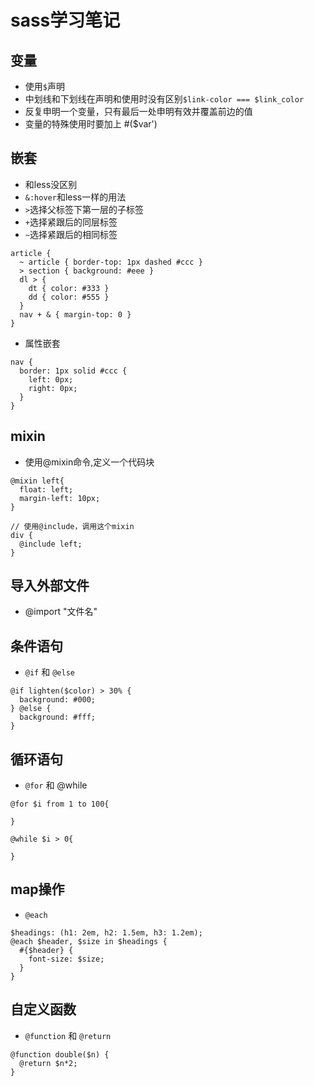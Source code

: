 # sass学习笔记

## 变量  
+ 使用`$`声明
+ 中划线和下划线在声明和使用时没有区别`$link-color === $link_color`
+ 反复申明一个变量，只有最后一处申明有效并覆盖前边的值
+ 变量的特殊使用时要加上 #($var')
## 嵌套  
+ 和less没区别
+ `&:hover`和less一样的用法
+ `>`选择父标签下第一层的子标签  
+ `+`选择紧跟后的同层标签
+ `~`选择紧跟后的相同标签
```
article {
  ~ article { border-top: 1px dashed #ccc }
  > section { background: #eee }
  dl > {
    dt { color: #333 }
    dd { color: #555 }
  }
  nav + & { margin-top: 0 }
}
```

+ 属性嵌套
```
nav {
  border: 1px solid #ccc {
    left: 0px;
    right: 0px;
  }
}
```

## mixin
+ 使用@mixin命令,定义一个代码块
```
@mixin left{
  float: left;
  margin-left: 10px;
}

// 使用@include，调用这个mixin
div {
  @include left;
}
```

## 导入外部文件
+ @import "文件名"

## 条件语句
+ `@if` 和 `@else`
```
@if lighten($color) > 30% {
  background: #000;
} @else {
  background: #fff;
}
```

## 循环语句
+ `@for` 和 @while
```
@for $i from 1 to 100{

}

@while $i > 0{

}
```

## map操作
+ `@each`
```
$headings: (h1: 2em, h2: 1.5em, h3: 1.2em);
@each $header, $size in $headings {
  #{$header} {
    font-size: $size;
  }
}
```

## 自定义函数
+ `@function` 和 `@return`
```
@function double($n) {
  @return $n*2;
}
```
